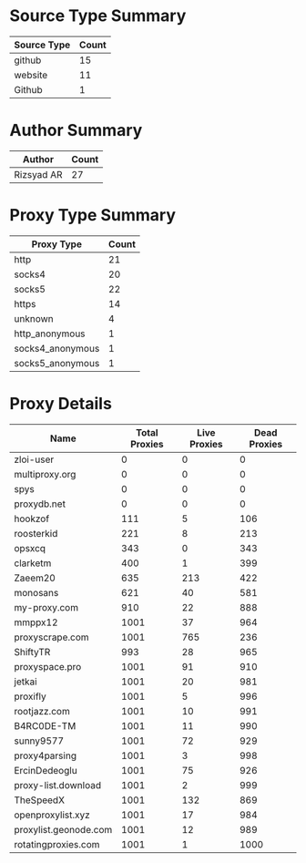 # Source Type Summary

| Source Type | Count |
|-------------|-------|
| github | 15 |
| website | 11 |
| Github | 1 |


# Author Summary

| Author | Count |
|--------|-------|
| Rizsyad AR | 27 |


# Proxy Type Summary

| Proxy Type | Count |
|------------|-------|
| http | 21 |
| socks4 | 20 |
| socks5 | 22 |
| https | 14 |
| unknown | 4 |
| http_anonymous | 1 |
| socks4_anonymous | 1 |
| socks5_anonymous | 1 |


# Proxy Details

| Name | Total Proxies | Live Proxies | Dead Proxies |
|------|---------------|--------------|---------------|
| zloi-user | 0 | 0 | 0 |
| multiproxy.org | 0 | 0 | 0 |
| spys | 0 | 0 | 0 |
| proxydb.net | 0 | 0 | 0 |
| hookzof | 111 | 5 | 106 |
| roosterkid | 221 | 8 | 213 |
| opsxcq | 343 | 0 | 343 |
| clarketm | 400 | 1 | 399 |
| Zaeem20 | 635 | 213 | 422 |
| monosans | 621 | 40 | 581 |
| my-proxy.com | 910 | 22 | 888 |
| mmppx12 | 1001 | 37 | 964 |
| proxyscrape.com | 1001 | 765 | 236 |
| ShiftyTR | 993 | 28 | 965 |
| proxyspace.pro | 1001 | 91 | 910 |
| jetkai | 1001 | 20 | 981 |
| proxifly | 1001 | 5 | 996 |
| rootjazz.com | 1001 | 10 | 991 |
| B4RC0DE-TM | 1001 | 11 | 990 |
| sunny9577 | 1001 | 72 | 929 |
| proxy4parsing | 1001 | 3 | 998 |
| ErcinDedeoglu | 1001 | 75 | 926 |
| proxy-list.download | 1001 | 2 | 999 |
| TheSpeedX | 1001 | 132 | 869 |
| openproxylist.xyz | 1001 | 17 | 984 |
| proxylist.geonode.com | 1001 | 12 | 989 |
| rotatingproxies.com | 1001 | 1 | 1000 |
